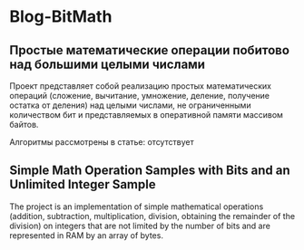 # Blog-BitMath

## Простые математические операции побитово над большими целыми числами
Проект представляет собой реализацию простых математических операций (сложение, вычитание, умножение, деление, получение остатка от деления) над целыми числами, не ограниченными количеством бит и представляемых в оперативной памяти массивом байтов.

Алгоритмы рассмотрены в статье: отсутствует

## Simple Math Operation Samples with Bits and an Unlimited Integer Sample
The project is an implementation of simple mathematical operations (addition, subtraction, multiplication, division, obtaining the remainder of the division) on integers that are not limited by the number of bits and are represented in RAM by an array of bytes.

